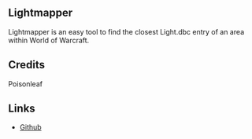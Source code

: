 
## Lightmapper

Lightmapper is an easy tool to find the closest Light.dbc entry of an area within World of Warcraft.

## Credits
Poisonleaf

## Links
* [Github](http://www.model-changing.net/files/file/86-lightmapper/)
